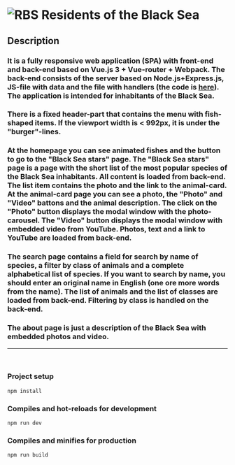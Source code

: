 # ![RBS](/dist/favicons/favicon.ico) Residents of the Black Sea

## Description

### **It is a fully responsive web application (SPA) with front-end and back-end based on Vue.js 3 + Vue-router + Webpack. The back-end consists of the server based on Node.js+Express.js, JS-file with data and the file with handlers (the code is [here](https://github.com/AlexandrChek/rbs_back)). The application is intended for inhabitants of the Black Sea.**
### **There is a fixed header-part that contains the menu with fish-shaped items. If the viewport width is < 992px, it is under the "burger"-lines.**
### **At the homepage you can see animated fishes and the button to go to the "Black Sea stars" page. The "Black Sea stars" page is a page with the short list of the most popular species of the Black Sea inhabitants. All content is loaded from back-end. The list item contains the photo and the link to the animal-card. At the animal-card page you can see a photo, the "Photo" and "Video" battons and the animal description. The click on the "Photo" button displays the modal window with the photo-carousel. The "Video" button displays the modal window with embedded video from YouTube. Photos, text and a link to YouTube are loaded from back-end.**
### **The search page contains a field for search by name of species, a filter by class of animals and a complete alphabetical list of species. If you want to search by name, you should enter an original name in English (one ore more words from the name). The list of animals and the list of classes are loaded from back-end. Filtering by class is handled on the back-end.**
### **The about page is just a description of the Black Sea with embedded photos and video.**

***

<br/>

### Project setup
```
npm install
```

### Compiles and hot-reloads for development
```
npm run dev
```

### Compiles and minifies for production
```
npm run build
